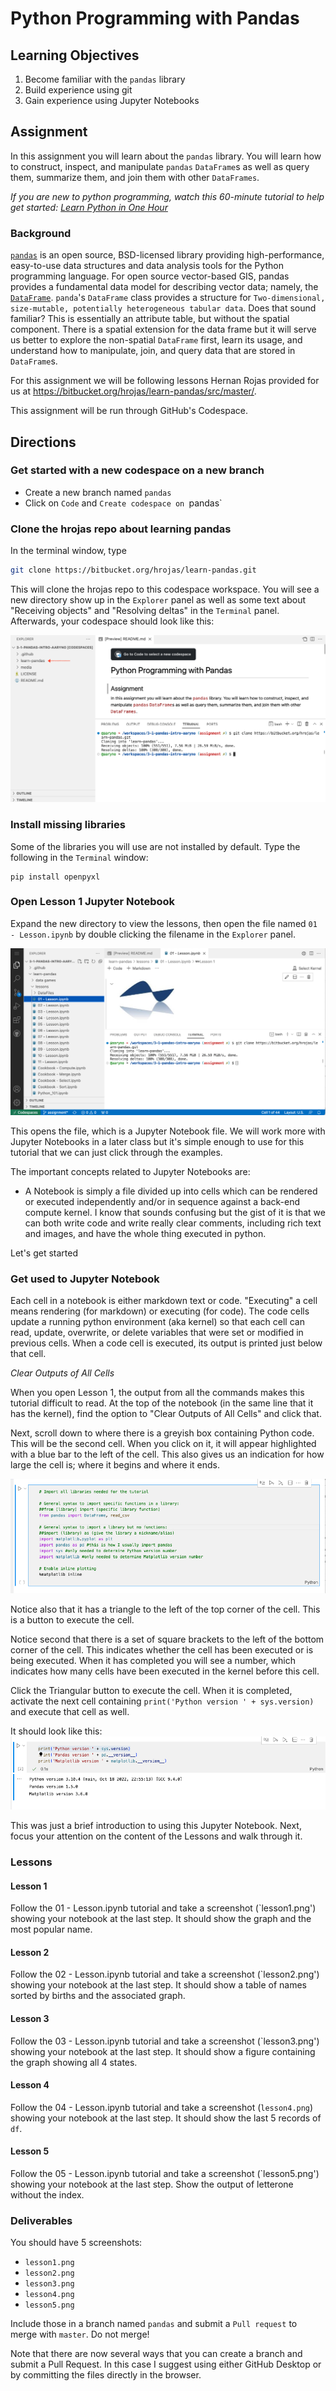 # Python Programming with Pandas

## Learning Objectives
1. Become familiar with the `pandas` library
2. Build experience using git
3. Gain experience using Jupyter Notebooks

## Assignment
In this assignment you will learn about the `pandas` library. You will learn how to construct, inspect, and manipulate `pandas` `DataFrame`s as well as query them, summarize them, and join them with other `DataFrames`.

_If you are new to python programming, watch this 60-minute tutorial to help get started: [Learn Python in One Hour](https://www.youtube.com/watch?v=kqtD5dpn9C8&ab_channel=ProgrammingwithMosh)_

### Background
[`pandas`](https://pandas.pydata.org/pandas-docs/stable/index.html) is an open source, BSD-licensed library providing high-performance, easy-to-use data structures and data analysis tools for the Python programming language. For open source vector-based GIS, pandas provides a fundamental data model for describing vector data; namely, the [`DataFrame`](https://pandas.pydata.org/docs/reference/api/pandas.DataFrame.html). `panda`'s `DataFrame` class provides a structure for `Two-dimensional, size-mutable, potentially heterogeneous tabular data`. Does that sound familiar? This is essentially an attribute table, but without the spatial component. There is a spatial extension for the data frame but it will serve us better to explore the non-spatial `DataFrame` first, learn its usage, and understand how to manipulate, join, and query data that are stored in `DataFrame`s.

For this assignment we will be following lessons Hernan Rojas provided for us at https://bitbucket.org/hrojas/learn-pandas/src/master/.

This assignment will be run through GitHub's Codespace.

## Directions
### Get started with a new codespace on a new branch
- Create a new branch named `pandas`
- Click on `Code` and `Create codespace on `pandas`

### Clone the hrojas repo about learning pandas
In the terminal window, type
```bash
git clone https://bitbucket.org/hrojas/learn-pandas.git
```
This will clone the hrojas repo to this codespace workspace. You will see a new directory show up in the `Explorer` panel as well as some text about "Receiving objects" and "Resolving deltas" in the `Terminal` panel. Afterwards, your codespace should look like this:

![git-clone-learn-pandas.png](./media/git-clone-learn-pandas.png)

### Install missing libraries
Some of the libraries you will use are not installed by default. Type the following in the `Terminal` window:
```
pip install openpyxl
```

### Open Lesson 1 Jupyter Notebook

Expand the new directory to view the lessons, then open the file named `01 - Lesson.ipynb` by double clicking the filename in the `Explorer` panel.

![learn-pandas-lesson1.png](./media/learn-pandas-lesson1.png)

This opens the file, which is a Jupyter Notebook file. We will work more with Jupyter Notebooks in a later class but it's simple enough to use for this tutorial that we can just click through the examples.

The important concepts related to Jupyter Notebooks are:
- A Notebook is simply a file divided up into cells which can be rendered or executed independently and/or in sequence against a back-end compute kernel. I know that sounds confusing but the gist of it is that we can both write code and write really clear comments, including rich text and images, and have the whole thing executed in python. 

Let's get started

### Get used to Jupyter Notebook
Each cell in a notebook is either markdown text or code. "Executing" a cell means rendering (for markdown) or executing (for code). The code cells update a running python environment (aka kernel) so that each cell can read, update, overwrite, or delete variables that were set or modified in previous cells. When a code cell is executed, its output is printed just below that cell.

_Clear Outputs of All Cells_

When you open Lesson 1, the output from all the commands makes this tutorial difficult to read. At the top of the notebook (in the same line that it has the kernel), find the option to "Clear Outputs of All Cells" and click that. 

Next, scroll down to where there is a greyish box containing Python code. This will be the second cell. When you click on it, it will appear highlighted with a blue bar to the left of the cell. This also gives us an indication for how large the cell is; where it begins and where it ends. 

![jupyter-python-cell.png](./media/jupyter-python-cell.png)

Notice also that it has a triangle to the left of the top corner of the cell. This is a button to execute the cell.

Notice second that there is a set of square brackets to the left of the bottom corner of the cell. This indicates whether the cell has been executed or is being executed. When it has completed you will see a number, which indicates how many cells have been executed in the kernel before this cell.

Click the Triangular button to execute the cell. When it is completed, activate the next cell containing `print('Python version ' + sys.version)` and execute that cell as well.

It should look like this:
![lesson1-python-version.png](./media/lesson1-python-version.png)

This was just a brief introduction to using this Jupyter Notebook. Next, focus your attention on the content of the Lessons and walk through it.

### Lessons

#### Lesson 1
Follow the 01 - Lesson.ipynb tutorial and take a screenshot (`lesson1.png') showing your notebook at the last step. It should show the graph and the most popular name.

#### Lesson 2
Follow the 02 - Lesson.ipynb tutorial and take a screenshot (`lesson2.png') showing your notebook at the last step. It should show a table of names sorted by births and the associated graph.

#### Lesson 3
Follow the 03 - Lesson.ipynb tutorial and take a screenshot (`lesson3.png') showing your notebook at the last step. It should show a figure containing the graph showing all 4 states.

#### Lesson 4
Follow the 04 - Lesson.ipynb tutorial and take a screenshot (`lesson4.png`) showing your notebook at the last step. It should show the last 5 records of `df`.

#### Lesson 5
Follow the 05 - Lesson.ipynb tutorial and take a screenshot (`lesson5.png') showing your notebook at the last step. Show the output of letterone without the index.

### Deliverables
You should have 5 screenshots:
- `lesson1.png`
- `lesson2.png`
- `lesson3.png`
- `lesson4.png`
- `lesson5.png`

Include those in a branch named `pandas` and submit a `Pull request` to merge with `master`. Do not merge!

Note that there are now several ways that you can create a branch and submit a Pull Request. In this case I suggest using either GitHub Desktop or by committing the files directly in the browser.
